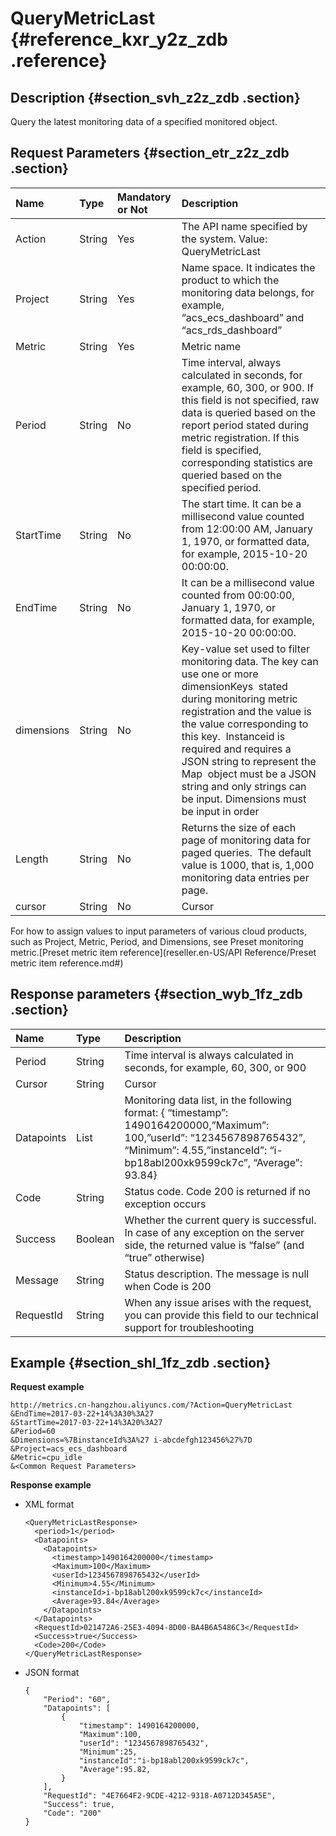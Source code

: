 # QueryMetricLast {#reference_kxr_y2z_zdb .reference}

## Description {#section_svh_z2z_zdb .section}

Query the latest monitoring data of a specified monitored object.

## Request Parameters {#section_etr_z2z_zdb .section}

|Name|Type|Mandatory or Not|Description|
|:---|:---|:---------------|:----------|
|Action|String|Yes|The API name specified by the system. Value:  QueryMetricLast|
|Project|String|Yes|Name space. It indicates the product to which the monitoring data belongs, for example,  “acs\_ecs\_dashboard” and “acs\_rds\_dashboard”|
|Metric|String|Yes|Metric name|
|Period|String|No|Time interval, always calculated in seconds, for example, 60, 300, or 900. If this field is not specified, raw data is queried based on the report period stated during metric registration. If this field is specified, corresponding statistics are queried based on the specified period.|
|StartTime|String|No|The start time. It can be a millisecond value counted from 12:00:00 AM, January 1, 1970, or formatted data, for example, 2015-10-20  00:00:00.|
|EndTime|String|No|It can be a millisecond value counted from 00:00:00, January 1, 1970, or formatted data, for example, 2015-10-20 00:00:00.|
|dimensions|String|No|Key-value set used to filter monitoring data. The key can use one or more dimensionKeys  stated during monitoring metric registration and the value is the value corresponding to this key.  Instanceid is required and requires a JSON string to represent the Map  object must be a JSON string and only strings can be input. Dimensions must be input in order|
|Length|String|No|Returns the size of each page of monitoring data for paged queries.  The default value is 1000, that is, 1,000 monitoring data entries per page.|
|cursor|String|No|Cursor|

For how to assign values to input parameters of various cloud products, such as Project, Metric, Period, and Dimensions, see Preset monitoring metric.[Preset metric item reference](reseller.en-US/API Reference/Preset metric item reference.md#)

## Response parameters {#section_wyb_1fz_zdb .section}

|Name|Type|Description|
|:---|:---|:----------|
|Period|String|Time interval is always calculated in seconds, for example, 60, 300, or 900|
|Cursor|String|Cursor|
|Datapoints|List|Monitoring data list, in the following format: \{ “timestamp”: 1490164200000,”Maximum”:  100,”userId”: “1234567898765432”, “Minimum”: 4.55,”instanceId”: “i-bp18abl200xk9599ck7c”, “Average”: 93.84\}|
|Code|String|Status code. Code 200 is returned if no exception occurs|
|Success|Boolean|Whether the current query is successful. In case of any exception on the server side, the returned value is “false” \(and “true” otherwise\)|
|Message|String|Status description. The message is null when Code is 200|
|RequestId|String|When any issue arises with the request, you can provide this field to our technical support for troubleshooting|

## Example {#section_shl_1fz_zdb .section}

**Request example**

```
http://metrics.cn-hangzhou.aliyuncs.com/?Action=QueryMetricLast
&EndTime=2017-03-22+14%3A30%3A27
&StartTime=2017-03-22+14%3A20%3A27
&Period=60
&Dimensions=%7BinstanceId%3A%27 i-abcdefgh123456%27%7D
&Project=acs_ecs_dashboard
&Metric=cpu_idle
&<Common Request Parameters>
```

**Response example**

-   XML format

    ```
    <QueryMetricLastResponse>
      <period>1</period>
      <Datapoints>
        <Datapoints>
          <timestamp>1490164200000</timestamp>
          <Maximum>100</Maximum>
          <userId>1234567898765432</userId>
          <Minimum>4.55</Minimum>
          <instanceId>i-bp18abl200xk9599ck7c</instanceId>
          <Average>93.84</Average>
        </Datapoints>
      </Datapoints>
      <RequestId>021472A6-25E3-4094-8D00-BA4B6A5486C3</RequestId>
      <Success>true</Success>
      <Code>200</Code>
    </QueryMetricLastResponse>
    ```

-   JSON format

    ```
    {
        "Period": "60", 
        "Datapoints": [
            {
                "timestamp": 1490164200000, 
                "Maximum":100, 
                "userId": "1234567898765432", 
                "Minimum":25, 
                "instanceId":"i-bp18abl200xk9599ck7c", 
                "Average":95.82,
            }
        ], 
        "RequestId": "4E7664F2-9CDE-4212-9318-A0712D345A5E", 
        "Success": true, 
        "Code": "200"
    }
    ```


